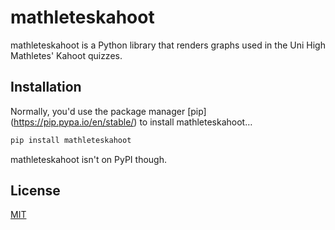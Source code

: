 # mathleteskahoot

mathleteskahoot is a Python library that renders graphs used in the Uni High Mathletes' Kahoot quizzes.

## Installation

Normally, you'd use the package manager [pip] (https://pip.pypa.io/en/stable/) to install mathleteskahoot…

```bash
pip install mathleteskahoot
```
mathleteskahoot isn't on PyPI though.

## License
[MIT](https://choosealicense.com/licenses/mit/)
